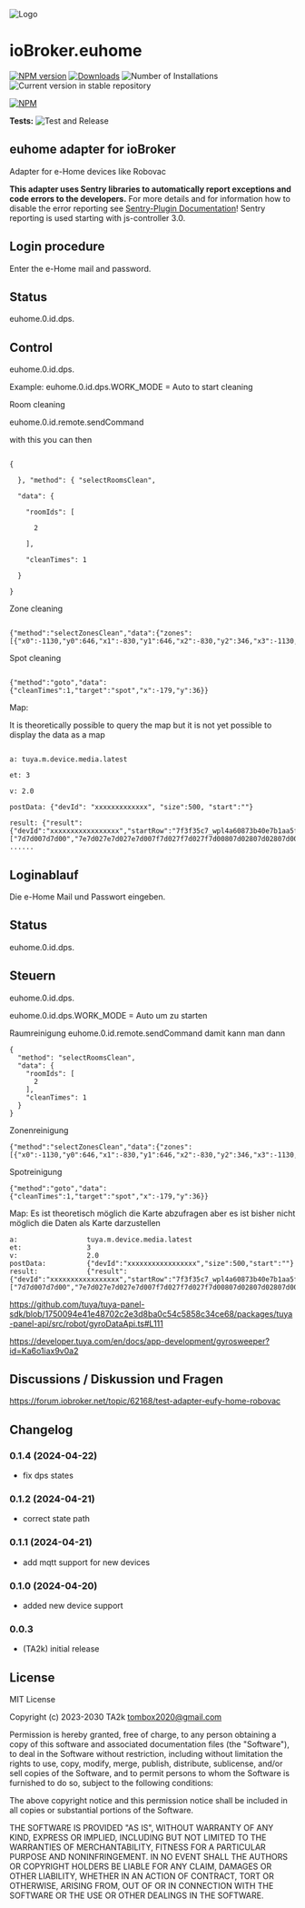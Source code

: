 ![Logo](admin/euhome.png)

# ioBroker.euhome

[![NPM version](https://img.shields.io/npm/v/iobroker.euhome.svg)](https://www.npmjs.com/package/iobroker.euhome)
[![Downloads](https://img.shields.io/npm/dm/iobroker.euhome.svg)](https://www.npmjs.com/package/iobroker.euhome)
![Number of Installations](https://iobroker.live/badges/euhome-installed.svg)
![Current version in stable repository](https://iobroker.live/badges/euhome-stable.svg)

[![NPM](https://nodei.co/npm/iobroker.euhome.png?downloads=true)](https://nodei.co/npm/iobroker.euhome/)

**Tests:** ![Test and Release](https://github.com/TA2k/ioBroker.euhome/workflows/Test%20and%20Release/badge.svg)

## euhome adapter for ioBroker

Adapter for e-Home devices like Robovac

**This adapter uses Sentry libraries to automatically report exceptions and code errors to the developers.** For more details and for information how to disable the error reporting see [Sentry-Plugin Documentation](https://github.com/ioBroker/plugin-sentry#plugin-sentry)! Sentry reporting is used starting with js-controller 3.0.

## Login procedure

Enter the e-Home mail and password.

## Status

euhome.0.id.dps.

## Control

euhome.0.id.dps.

Example:
euhome.0.id.dps.WORK_MODE = Auto to start cleaning

Room cleaning

euhome.0.id.remote.sendCommand

with this you can then

```

{

  }, "method": { "selectRoomsClean",

  "data": {

    "roomIds": [

      2

    ],

    "cleanTimes": 1

  }

}

```

Zone cleaning

```

{"method":"selectZonesClean","data":{"zones":[{"x0":-1130,"y0":646,"x1":-830,"y1":646,"x2":-830,"y2":346,"x3":-1130,"y3":346,"cleanTimes":1,"type":"sweep"}]}}

```

Spot cleaning

```

{"method":"goto","data":{"cleanTimes":1,"target":"spot","x":-179,"y":36}}

```

Map:

It is theoretically possible to query the map but it is not yet possible to display the data as a map

```

a: tuya.m.device.media.latest

et: 3

v: 2.0

postData: {"devId": "xxxxxxxxxxxxx", "size":500, "start":""}

result: {"result":{"devId":"xxxxxxxxxxxxxxxxx","startRow":"7f3f35c7_wpl4a60873b40e7b1aa5fb_307_501","datatype":0,"dataList": ["7d7d007d7d00","7e7d027e7d027e7d007f7d027f7d027f7d00807d02807d02807d00817d02817d02","817d00827d02827d02827d00837d02837d02837d00847d02847d02847d00","857d02857d02857d00867d02867d02867d00867d00". ......

```

## Loginablauf

Die e-Home Mail und Passwort eingeben.

## Status

euhome.0.id.dps.

## Steuern

euhome.0.id.dps.

euhome.0.id.dps.WORK_MODE = Auto um zu starten

Raumreinigung
euhome.0.id.remote.sendCommand
damit kann man dann

```
{
  "method": "selectRoomsClean",
  "data": {
    "roomIds": [
      2
    ],
    "cleanTimes": 1
  }
}
```

Zonenreinigung

```
{"method":"selectZonesClean","data":{"zones":[{"x0":-1130,"y0":646,"x1":-830,"y1":646,"x2":-830,"y2":346,"x3":-1130,"y3":346,"cleanTimes":1,"type":"sweep"}]}}
```

Spotreinigung

```
{"method":"goto","data":{"cleanTimes":1,"target":"spot","x":-179,"y":36}}
```

Map:
Es ist theoretisch möglich die Karte abzufragen aber es ist bisher nicht möglich die Daten als Karte darzustellen

```
a:                 tuya.m.device.media.latest
et:                3
v:                 2.0
postData:          {"devId":"xxxxxxxxxxxxxxxxx","size":500,"start":""}
result:            {"result":{"devId":"xxxxxxxxxxxxxxxxx","startRow":"7f3f35c7_wpl4a60873b40e7b1aa5fb_307_501","datatype":0,"dataList":["7d7d007d7d00","7e7d027e7d027e7d007f7d027f7d027f7d00807d02807d02807d00817d02817d02","817d00827d02827d02827d00837d02837d02837d00847d02847d02847d00","857d02857d02857d00867d02867d02867d00867d00".......
```

https://github.com/tuya/tuya-panel-sdk/blob/1750094e41e48702c2e3d8ba0c54c5858c34ce68/packages/tuya-panel-api/src/robot/gyroDataApi.ts#L111

https://developer.tuya.com/en/docs/app-development/gyrosweeper?id=Ka6o1iax9v0a2

## Discussions / Diskussion und Fragen

<https://forum.iobroker.net/topic/62168/test-adapter-eufy-home-robovac>

## Changelog

### 0.1.4 (2024-04-22)

- fix dps states

### 0.1.2 (2024-04-21)

- correct state path

### 0.1.1 (2024-04-21)

- add mqtt support for new devices

### 0.1.0 (2024-04-20)

- added new device support

### 0.0.3

- (TA2k) initial release

## License

MIT License

Copyright (c) 2023-2030 TA2k <tombox2020@gmail.com>

Permission is hereby granted, free of charge, to any person obtaining a copy
of this software and associated documentation files (the "Software"), to deal
in the Software without restriction, including without limitation the rights
to use, copy, modify, merge, publish, distribute, sublicense, and/or sell
copies of the Software, and to permit persons to whom the Software is
furnished to do so, subject to the following conditions:

The above copyright notice and this permission notice shall be included in all
copies or substantial portions of the Software.

THE SOFTWARE IS PROVIDED "AS IS", WITHOUT WARRANTY OF ANY KIND, EXPRESS OR
IMPLIED, INCLUDING BUT NOT LIMITED TO THE WARRANTIES OF MERCHANTABILITY,
FITNESS FOR A PARTICULAR PURPOSE AND NONINFRINGEMENT. IN NO EVENT SHALL THE
AUTHORS OR COPYRIGHT HOLDERS BE LIABLE FOR ANY CLAIM, DAMAGES OR OTHER
LIABILITY, WHETHER IN AN ACTION OF CONTRACT, TORT OR OTHERWISE, ARISING FROM,
OUT OF OR IN CONNECTION WITH THE SOFTWARE OR THE USE OR OTHER DEALINGS IN THE
SOFTWARE.
